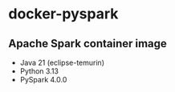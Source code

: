 # docker-pyspark

## Apache Spark container image


- Java 21 (eclipse-temurin)
- Python 3.13
- PySpark 4.0.0